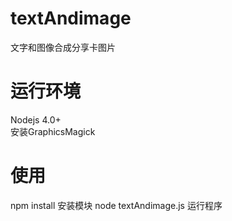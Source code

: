 # textAndimage
文字和图像合成分享卡图片
# 运行环境
Nodejs 4.0+ <br>
安装GraphicsMagick
# 使用
npm install   安装模块
node textAndimage.js  运行程序
